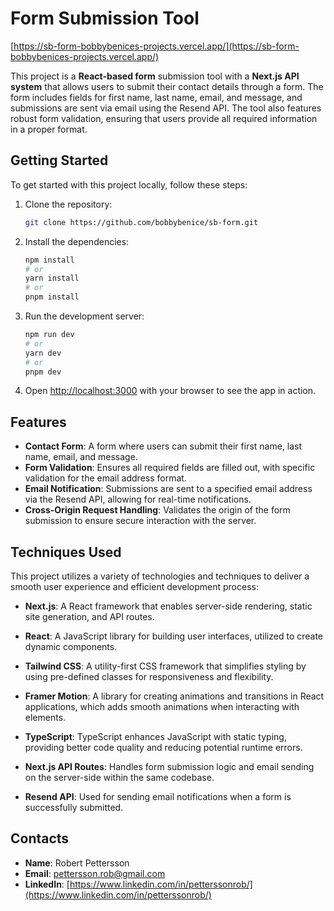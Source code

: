 # Form Submission Tool

[https://sb-form-bobbybenices-projects.vercel.app/](https://sb-form-bobbybenices-projects.vercel.app/)

This project is a **React-based form** submission tool with a **Next.js API system** that allows users to submit their contact details through a form. The form includes fields for first name, last name, email, and message, and submissions are sent via email using the Resend API. The tool also features robust form validation, ensuring that users provide all required information in a proper format.

## Getting Started

To get started with this project locally, follow these steps:

1. Clone the repository:

   ```bash
   git clone https://github.com/bobbybenice/sb-form.git
   ```

2. Install the dependencies:

   ```bash
   npm install
   # or
   yarn install
   # or
   pnpm install
   ```

3. Run the development server:

   ```bash
   npm run dev
   # or
   yarn dev
   # or
   pnpm dev
   ```

4. Open [http://localhost:3000](http://localhost:3000) with your browser to see the app in action.

## Features

- **Contact Form**: A form where users can submit their first name, last name, email, and message.
- **Form Validation**: Ensures all required fields are filled out, with specific validation for the email address format.
- **Email Notification**: Submissions are sent to a specified email address via the Resend API, allowing for real-time notifications.
- **Cross-Origin Request Handling**: Validates the origin of the form submission to ensure secure interaction with the server.

## Techniques Used

This project utilizes a variety of technologies and techniques to deliver a smooth user experience and efficient development process:

- **Next.js**: A React framework that enables server-side rendering, static site generation, and API routes.
- **React**: A JavaScript library for building user interfaces, utilized to create dynamic components.
- **Tailwind CSS**: A utility-first CSS framework that simplifies styling by using pre-defined classes for responsiveness and flexibility.
- **Framer Motion**: A library for creating animations and transitions in React applications, which adds smooth animations when interacting with elements.
- **TypeScript**: TypeScript enhances JavaScript with static typing, providing better code quality and reducing potential runtime errors.

- **Next.js API Routes**: Handles form submission logic and email sending on the server-side within the same codebase.
- **Resend API**: Used for sending email notifications when a form is successfully submitted.

## Contacts

- **Name**: Robert Pettersson
- **Email**: [pettersson.rob@gmail.com](mailto:pettersson.rob@gmail.com)
- **LinkedIn**: [https://www.linkedin.com/in/petterssonrob/](https://www.linkedin.com/in/petterssonrob/)
